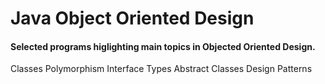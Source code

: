 # Java Object Oriented Design
#### Selected programs higlighting main topics in Objected Oriented Design. 

Classes
Polymorphism
Interface Types
Abstract Classes
Design Patterns

